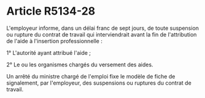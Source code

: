 # Article R5134-28

L'employeur informe, dans un délai franc de sept jours, de toute suspension ou rupture du contrat de travail qui interviendrait avant la fin de l'attribution de l'aide à l'insertion professionnelle : 

1° L'autorité ayant attribué l'aide ; 

2° Le ou les organismes chargés du versement des aides. 

Un arrêté du ministre chargé de l'emploi fixe le modèle de fiche de signalement, par l'employeur, des suspensions ou ruptures du contrat de travail.